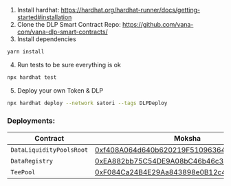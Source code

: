 
1. Install hardhat: https://hardhat.org/hardhat-runner/docs/getting-started#installation
2. Clone the DLP Smart Contract Repo: https://github.com/vana-com/vana-dlp-smart-contracts/
3. Install dependencies

```bash
yarn install
```

4. Run tests to be sure everything is ok
```bash
npx hardhat test
```

5. Deploy your own Token & DLP
```bash
npx hardhat deploy --network satori --tags DLPDeploy  
```




### Deployments:
| Contract                                                              | Moksha                                     | Satori                                                                            | Mainnet |
|-----------------------------------------------------------------------|--------------------------------------------|-----------------------------------------------------------------------------------|--------------------------------------------|
| `DataLiquidityPoolsRoot`                                              | [0xf408A064d640b620219F510963646Ed2bD5606BB](https://moksha.vanascan.io/address/0xf408A064d640b620219F510963646Ed2bD5606BB) | [0xf408A064d640b620219F510963646Ed2bD5606BB](https://satori.vanascan.io/address/0xf408A064d640b620219F510963646Ed2bD5606BB) |  |
| `DataRegistry`                                                        | [0xEA882bb75C54DE9A08bC46b46c396727B4BFe9a5](https://moksha.vanascan.io/address/0xEA882bb75C54DE9A08bC46b46c396727B4BFe9a5) | [0xEA882bb75C54DE9A08bC46b46c396727B4BFe9a5](https://satori.vanascan.io/address/0xEA882bb75C54DE9A08bC46b46c396727B4BFe9a5) |  |
| `TeePool`                                                             | [0xF084Ca24B4E29Aa843898e0B12c465fAFD089965](https://moksha.vanascan.io/address/0xF084Ca24B4E29Aa843898e0B12c465fAFD089965) | [0xF084Ca24B4E29Aa843898e0B12c465fAFD089965](https://satori.vanascan.io/address/0xF084Ca24B4E29Aa843898e0B12c465fAFD089965) |  |
